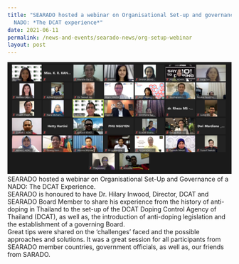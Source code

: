 ```yaml
---
title: "SEARADO hosted a webinar on Organisational Set-up and governance of a
  NADO: *The DCAT experience*"
date: 2021-06-11
permalink: /news-and-events/searado-news/org-setup-webinar
layout: post
---
```


![Alt text for image on Isomer site](/images/2021-06-11.png)
SEARADO hosted a webinar on Organisational Set-Up and Governance of a NADO: The DCAT Experience. <br>SEARADO is honoured to have Dr. Hilary Inwood, Director, DCAT and SEARADO Board Member to share his experience from the history of anti-doping in Thailand to the set-up of the DCAT Doping Control Agency of Thailand (DCAT), as well as, the introduction of anti-doping legislation and the establishment of a governing Board. <br>Great tips were shared on the ‘challenges’ faced and the possible approaches and solutions. It was a great session for all participants from SEARADO member countries, government officials, as well as, our friends from SARADO.